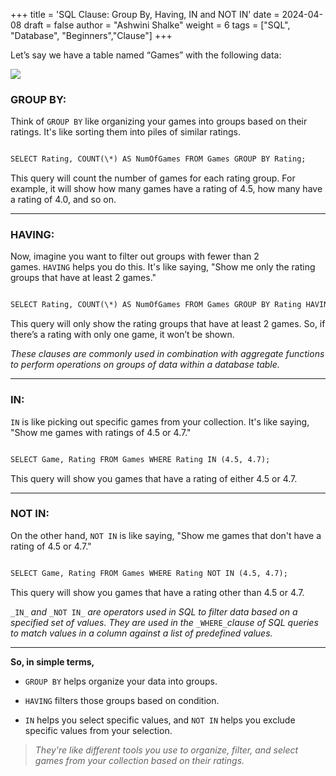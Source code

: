 +++
title = 'SQL Clause: Group By, Having, IN and NOT IN'
date = 2024-04-08
draft = false
author = "Ashwini Shalke"
weight = 6
tags = ["SQL", "Database", "Beginners","Clause"]
+++



Let’s say we have a table named “Games” with the following data:

![](https://cdn-images-1.medium.com/max/1600/1*ipZ2swWlZ1ef1SWIkiC7xA.png)

### GROUP BY:

Think of `GROUP BY` like organizing your games into groups based on their ratings. It's like sorting them into piles of similar ratings.

```html

SELECT Rating, COUNT(\*) AS NumOfGames FROM Games GROUP BY Rating;

```

This query will count the number of games for each rating group. For example, it will show how many games have a rating of 4.5, how many have a rating of 4.0, and so on.


---

### HAVING:

Now, imagine you want to filter out groups with fewer than 2 games. `HAVING` helps you do this. It's like saying, "Show me only the rating groups that have at least 2 games."

```html

SELECT Rating, COUNT(\*) AS NumOfGames FROM Games GROUP BY Rating HAVING COUNT(\*) >= 2;

```

This query will only show the rating groups that have at least 2 games. So, if there’s a rating with only one game, it won’t be shown.

_These clauses are commonly used in combination with aggregate functions to perform operations on groups of data within a database table._

---

### IN:

`IN` is like picking out specific games from your collection. It's like saying, "Show me games with ratings of 4.5 or 4.7."

```html

SELECT Game, Rating FROM Games WHERE Rating IN (4.5, 4.7);

```

This query will show you games that have a rating of either 4.5 or 4.7.

---

### NOT IN:

On the other hand, `NOT IN` is like saying, "Show me games that don't have a rating of 4.5 or 4.7."

```html

SELECT Game, Rating FROM Games WHERE Rating NOT IN (4.5, 4.7);

```

This query will show you games that have a rating other than 4.5 or 4.7.

`_IN_` _and_ `_NOT IN_` _are operators used in SQL to filter data based on a specified set of values. They are used in the_ `_WHERE_`_clause of SQL queries to match values in a column 
against a list of predefined values._

---

**So, in simple terms,**

* `GROUP BY` helps organize your data into groups.

* `HAVING` filters those groups based on condition.

* `IN` helps you select specific values, and `NOT IN` helps you exclude specific values from your selection.


> _They're like different tools you use to organize, filter, and select games from your collection based on their ratings._

